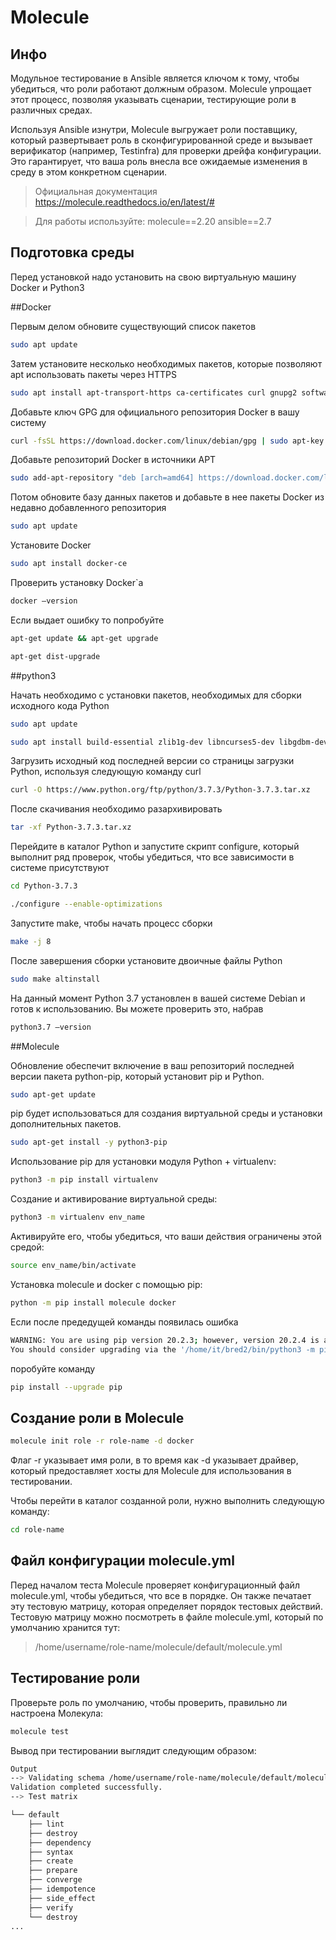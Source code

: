 # Molecule

## Инфо

Модульное тестирование в Ansible является ключом к тому, чтобы убедиться, что роли работают должным образом. Molecule упрощает этот процесс, позволяя указывать сценарии, тестирующие роли в различных средах. 

Используя Ansible изнутри, Molecule выгружает роли поставщику, который развертывает роль в сконфигурированной среде и вызывает верификатор (например, Testinfra) для проверки дрейфа конфигурации. Это гарантирует, что ваша роль внесла все ожидаемые изменения в среду в этом конкретном сценарии.

> Официальная документация https://molecule.readthedocs.io/en/latest/#

> Для работы используйте:
molecule==2.20
ansible==2.7

## Подготовка среды

Перед установкой надо установить на свою виртуальную машину Docker и Python3

##Docker

 Первым делом обновите существующий список пакетов
 
```bash
sudo apt update
```

Затем установите несколько необходимых пакетов, которые позволяют apt использовать пакеты через HTTPS

```bash
sudo apt install apt-transport-https ca-certificates curl gnupg2 software-properties-common
```

Добавьте ключ GPG для официального репозитория Docker в вашу систему

```bash
curl -fsSL https://download.docker.com/linux/debian/gpg | sudo apt-key add -
```

Добавьте репозиторий Docker в источники APT

```bash
sudo add-apt-repository "deb [arch=amd64] https://download.docker.com/linux/debian $(lsb_release -cs) stable"
```

Потом обновите базу данных пакетов и добавьте в нее пакеты Docker из недавно добавленного репозитория

```bash
sudo apt update
```

Установите Docker

```bash
sudo apt install docker-ce
```

Проверить установку Docker`a

```bash
docker –version
```

Если выдает ошибку то попробуйте

```bash
apt-get update && apt-get upgrade
```

```bash
apt-get dist-upgrade
```

##python3

Начать необходимо с установки пакетов, необходимых для сборки исходного кода Python

```bash
sudo apt update
```

```bash
sudo apt install build-essential zlib1g-dev libncurses5-dev libgdbm-dev libnss3-dev libssl-dev libreadline-dev libffi-dev wge
```

Загрузить исходный код последней версии со страницы загрузки Python, используя следующую команду curl

```bash
curl -O https://www.python.org/ftp/python/3.7.3/Python-3.7.3.tar.xz
```

После скачивания необходимо разархивировать

```bash
tar -xf Python-3.7.3.tar.xz
```

Перейдите в каталог Python и запустите скрипт configure, который выполнит ряд проверок, чтобы убедиться, что все зависимости в системе присутствуют

```bash
cd Python-3.7.3
```

```bash
./configure --enable-optimizations
```

Запустите make, чтобы начать процесс сборки

```bash
make -j 8
```

После завершения сборки установите двоичные файлы Python

```bash
sudo make altinstall
```

На данный момент Python 3.7 установлен в вашей системе Debian и готов к использованию. Вы можете проверить это, набрав

```bash
python3.7 –version
```

##Molecule

Обновление обеспечит включение в ваш репозиторий последней версии пакета python-pip, который установит pip и Python.

```bash
sudo apt-get update
``` 

pip будет использоваться для создания виртуальной среды и установки дополнительных пакетов. 

```bash
sudo apt-get install -y python3-pip
```

Использование pip для установки модуля Python + virtualenv:

```bash
python3 -m pip install virtualenv
```

Создание и активирование виртуальной среды:

```bash
python3 -m virtualenv env_name
```

Активируйте его, чтобы убедиться, что ваши действия ограничены этой средой:

```bash
source env_name/bin/activate
```

Установка molecule и docker с помощью pip:

```bash
python -m pip install molecule docker
```

Если после предедущей команды появилась ошибка

```bash
WARNING: You are using pip version 20.2.3; however, version 20.2.4 is available.
You should consider upgrading via the '/home/it/bred2/bin/python3 -m pip install --upgrade pip' command.
```
поробуйте команду

```bash
pip install --upgrade pip
```

## Создание роли в Molecule

```bash
molecule init role -r role-name -d docker
```

Флаг -r указывает имя роли, в то время как -d указывает драйвер, который предоставляет хосты для Molecule для использования в тестировании.

Чтобы перейти в каталог созданной роли, нужно выполнить следующую команду:

```bash
cd role-name
```

## Файл конфигурации molecule.yml

Перед началом теста Molecule проверяет конфигурационный файл molecule.yml, чтобы убедиться, что все в порядке. Он также печатает эту тестовую матрицу, которая определяет порядок тестовых действий.
Тестовую матрицу можно посмотреть в файле molecule.yml, который по умолчанию хранится тут:

> /home/username/role-name/molecule/default/molecule.yml

## Тестирование роли

Проверьте роль по умолчанию, чтобы проверить, правильно ли настроена Молекула:

```bash
molecule test
```

Вывод при тестировании выглядит следующим образом:

```bash
Output
--> Validating schema /home/username/role-name/molecule/default/molecule.yml.
Validation completed successfully.
--> Test matrix

└── default
    ├── lint
    ├── destroy
    ├── dependency
    ├── syntax
    ├── create
    ├── prepare
    ├── converge
    ├── idempotence
    ├── side_effect
    ├── verify
    └── destroy
...
```

